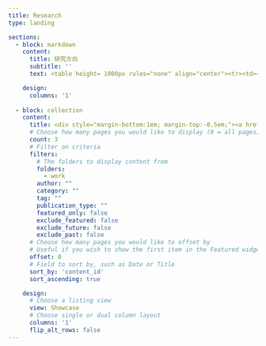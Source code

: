 ```yaml
---
title: Research
type: landing

sections:
  - block: markdown
    content:
      title: 研究方向
      subtitle: ''
      text: <table height= 1000px rules="none" align="center"><tr><td><center><img id="img" class="qqq"  src="./fangxiang/fl.png" width="250%" /><br/><font color="AAAAAA">研究方向1</font></center></td><td><center><img src="./fangxiang/kg.png" width="250%" ><br/><font color="AAAAAA">研究方向2</font></center></td><td><center><img src="./fangxiang/ktd.png" width="250%" /><br/><font color="AAAAAA">研究方向3</font></center></td><td><center><img src="./fangxiang/v2x.png" width="250%" /><br/><font color="AAAAAA">研究方向4</font></center></tr></table><script type="text/javascript"> var img = document.getElementById('img'); function bigger(){ img.style.width = '3780px'; img.style.height = '4536px'; img.style.marginTop = "-50px"; img.style.marginLeft = "-50px"; }  function smaller(){ img.style.width = '300px';  img.style.height = '300px'; img.style.marginTop = "0px"; img.style.marginLeft = "0px"; } </script>

    design:
      columns: '1'
      
  - block: collection
    content:
      title: <div style="margin-bottom:1em; margin-top:-0.5em;"><a href="../work/" style="color:black; text-decoration:inherit;">科研成果</a></div>
      # Choose how many pages you would like to display (0 = all pages)
      count: 3
      # Filter on criteria
      filters:
        # The folders to display content from
        folders:
          - work
        author: ""
        category: ""
        tag: ""
        publication_type: ""
        featured_only: false
        exclude_featured: false
        exclude_future: false
        exclude_past: false
      # Choose how many pages you would like to offset by
      # Useful if you wish to show the first item in the Featured widget
      offset: 0
      # Field to sort by, such as Date or Title
      sort_by: 'content_id'
      sort_ascending: true

    design:
      # Choose a listing view
      view: Showcase
      # Choose single or dual column layout
      columns: '1'
      flip_alt_rows: false
---
```

